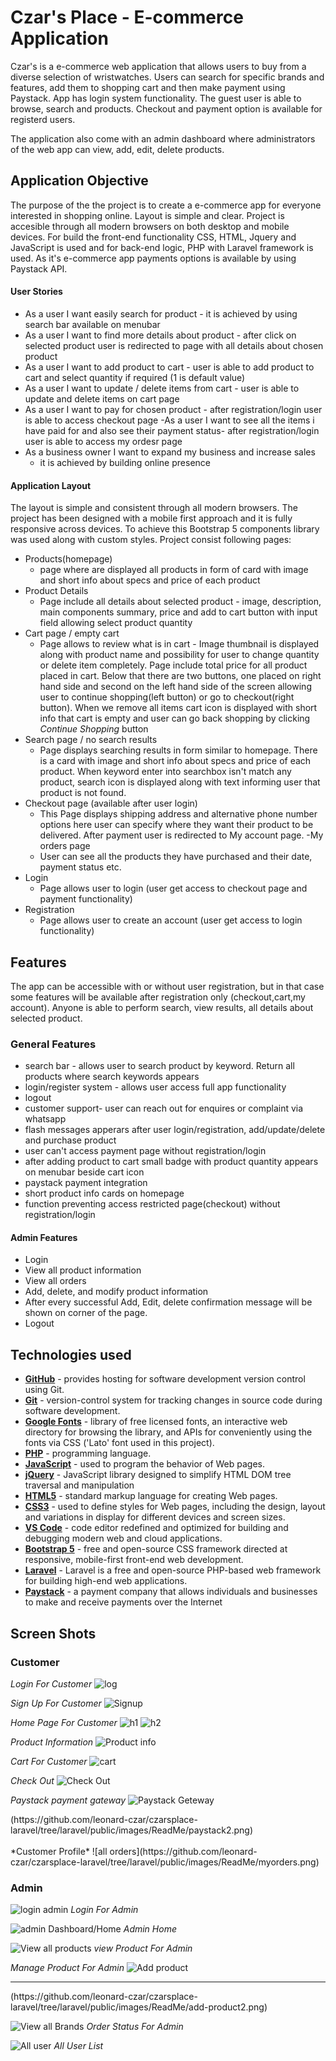 # Czar's Place - E-commerce Application

Czar's is a e-commerce web application that allows users to buy from a diverse selection of wristwatches. Users can search for specific 
brands and features, add them to shopping cart and then make payment using Paystack. App has login system functionality. The guest user is able to browse, search and products. Checkout and payment option is available for registerd users.

The application also come with an admin dashboard where administrators of the web app can view, add, edit, delete products.

## Application Objective

The purpose of the the project is to create a e-commerce app for everyone interested in shopping online. Layout is simple and clear. Project is accesible through all modern browsers on both desktop and mobile devices. For build the front-end functionality CSS, HTML, Jquery and JavaScript is used and for back-end logic, PHP with Laravel framework is used. As it's e-commerce app payments options is available by using Paystack API.

#### User Stories

- As a user I want easily search for product - it is achieved by using search bar available on menubar
- As a user I want to find more details about product - after click on selected product user is redirected to page with all details about chosen product
- As a user I want to add product to cart - user is able to add product to cart and select quantity if required (1 is default value)
- As a user I want to update / delete items from cart - user is able to update and delete items on cart page
- As a user I want to pay for chosen product - after registration/login user is able to access checkout page
-As a user I want to see all the items i have paid for and also see their payment status- after registration/login user is able to access my ordesr page
- As a business owner I want to expand my business and increase sales
  - it is achieved by building online presence

#### Application Layout

The layout is simple and consistent through all modern browsers. The project has been designed with a mobile first approach and it is fully responsive across devices. To achieve this Bootstrap 5 components library was used along with custom styles.
Project consist following pages:

- Products(homepage)
  - page where are displayed all products in form of card with image and short info about specs and price of each product
- Product Details
  - Page include all details about selected product - image, description, main components summary, price and add to cart button with input field allowing select product quantity
- Cart page / empty cart
  - Page allows to review what is in cart - Image thumbnail is displayed along with product name and possibility for user to change quantity or delete item completely.
    Page include total price for all product placed in cart. Below that there are two buttons, one placed on right hand side and second on the left hand side of the screen allowing user to continue shopping(left button) or go to checkout(right button). When we remove all items cart icon is displayed with short info that cart is empty and user can go back shopping by clicking _Continue Shopping_ button
- Search page / no search results
  - Page displays searching results in form similar to homepage. There is a card with image and short info about specs and price of each product.
    When keyword enter into searchbox isn't match any product, search icon is displayed along with text informing user that product is not found.
- Checkout page (available after user login)
  - This Page displays shipping address and alternative phone number options here user can specify where they want their product to be    delivered. After payment user is redirected to My account page.
-My orders page
  - User can see all the products they have purchased and their date, payment status etc.
- Login
  - Page allows user to login (user get access to checkout page and payment functionality)
- Registration
  - Page allows user to create an account (user get access to login functionality)


## Features

The app can be accessible with or without user registration, but in that case some features will be available after registration only (checkout,cart,my account).
Anyone is able to perform search, view results, all details about selected product.

### General Features

- search bar - allows user to search product by keyword. Return all products where search keywords appears
- login/register system - allows user access full app functionality
- logout
- customer support- user can reach out for enquires or complaint via whatsapp
- flash messages apperars after user login/registration, add/update/delete and purchase product 
- user can't access payment page without registration/login
- after adding product to cart small badge with product quantity appears on menubar beside cart icon
- paystack payment integration
- short product info cards on homepage
- function preventing access restricted page(checkout) without registration/login


#### Admin Features
- Login
-  View all product information
-  View all orders
-  Add, delete, and modify product information
- After every successful Add, Edit, delete confirmation message will be shown on corner of
the page.
-  Logout


## Technologies used

- **[GitHub](https://github.com/)** - provides hosting for software development version control using Git.
- **[Git](https://git-scm.com/)** - version-control system for tracking changes in source code during software development.
- **[Google Fonts](https://fonts.google.com/)** - library of free licensed fonts, an interactive web directory for browsing the library, and APIs for conveniently using the fonts via CSS ('Lato' font used in this project).
- **[PHP](https://www.php.net/)** - programming language.
- **[JavaScript](https://en.wikipedia.org/wiki/JavaScript)** - used to program the behavior of Web pages.
- **[jQuery](https://jquery.com)** - JavaScript library designed to simplify HTML DOM tree traversal and manipulation
- **[HTML5](https://en.wikipedia.org/wiki/HTML5)** - standard markup language for creating Web pages.
- **[CSS3](https://en.wikipedia.org/wiki/Cascading_Style_Sheets#CSS_3)** - used to define styles for Web pages, including the design, layout and variations in display for different devices and screen sizes.
- **[VS Code](https://code.visualstudio.com/)** - code editor redefined and optimized for building and debugging modern web and cloud applications.
- **[Bootstrap 5](https://getbootstrap.com/)** - free and open-source CSS framework directed at responsive, mobile-first front-end web development.
- **[Laravel](https://laravel.com/docs/9.x)** - Laravel is a free and open-source PHP-based web framework for building high-end web applications.
- **[Paystack](https://paystack.com/ie)** - a payment company that allows individuals and businesses to make and receive payments over the Internet

## Screen Shots
### Customer

*Login For Customer*
![log](https://github.com/leonard-czar/czarsplace-laravel/tree/laravel/public/images/ReadMe/login.png)
<br>

*Sign Up For Customer*
![Signup](https://github.com/leonard-czar/czarsplace-laravel/tree/laravel/public/images/ReadMe/register.png)
<br>

*Home Page For Customer*
![h1](https://github.com/leonard-czar/czarsplace-laravel/tree/laravel/public/images/ReadMe/homepage1)
![h2](https://github.com/leonard-czar/czarsplace-laravel/tree/laravel/public/images/ReadMe/homepage2.png)
<br>

*Product Information*
![Product info](https://github.com/leonard-czar/czarsplace-laravel/tree/laravel/public/images/ReadMe/product-info.png)
<br>

*Cart For Customer*
![cart](https://github.com/leonard-czar/czarsplace-laravel/tree/laravel/public/images/ReadMe/cart.png)
<br>

*Check Out*
![Check Out](https://github.com/leonard-czar/czarsplace-laravel/tree/laravel/public/images/ReadMe/checkout.png)
<br>

*Paystack payment gateway*
![Paystack Geteway](https://github.com/leonard-czar/czarsplace-laravel/tree/laravel/public/images/ReadMe/paystack1.png)
<p>
(https://github.com/leonard-czar/czarsplace-laravel/tree/laravel/public/images/ReadMe/paystack2.png)
<br>

<br>
*Customer Profile*
![all orders](https://github.com/leonard-czar/czarsplace-laravel/tree/laravel/public/images/ReadMe/myorders.png)


### Admin

![login admin](https://github.com/leonard-czar/czarsplace-laravel/tree/laravel/public/images/ReadMe/login.png)
*Login For Admin*
<br>

![admin Dashboard/Home](https://github.com/leonard-czar/czarsplace-laravel/tree/laravel/public/images/ReadMe/admin-dash.png)
*Admin Home*
<br>

![View all products](https://github.com/leonard-czar/czarsplace-laravel/tree/laravel/public/images/ReadMe/view-product.png)
*view Product For Admin*
<br>

*Manage Product For Admin*
![Add product](https://github.com/leonard-czar/czarsplace-laravel/tree/laravel/public/images/ReadMe/add-product1.png)
<hr>
(https://github.com/leonard-czar/czarsplace-laravel/tree/laravel/public/images/ReadMe/add-product2.png)
<br>

![View all Brands](https://github.com/leonard-czar/czarsplace-laravel/tree/laravel/public/images/ReadMe/view-brands.png)
*Order Status For Admin*
<br>

![All user](https://github.com/leonard-czar/czarsplace-laravel/tree/laravel/public/images/ReadMe/view-users.png)
*All User List*

